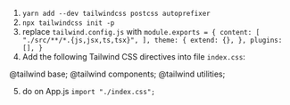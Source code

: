 1.  `yarn add --dev tailwindcss postcss autoprefixer`
2.  `npx tailwindcss init -p`
3.  replace `tailwind.config.js` with
    `module.exports = { content: [ "./src/**/*.{js,jsx,ts,tsx}", ], theme: { extend: {}, }, plugins: [], }`
4.  Add the following Tailwind CSS directives into file `index.css`:

@tailwind base;
@tailwind components;
@tailwind utilities;

5. do on App.js `import "./index.css";`
